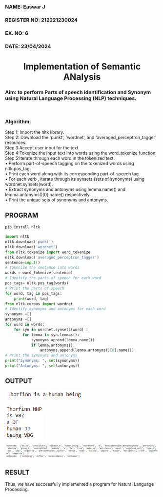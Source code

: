 <H3>NAME: Easwar J</H3>
<H3>REGISTER NO: 212221230024</H3>
<H3>EX. NO: 6</H3>
<H3>DATE: 23/04/2024</H3>
<H1 ALIGN =CENTER>Implementation of Semantic ANalysis</H1>
<H3>Aim: to perform Parts of speech identification and Synonym using Natural Language Processing (NLP) techniques. </H3> 
 <BR>
<h3>Algorithm:</h3>
Step 1: Import the nltk library.<br>
Step 2: Download the 'punkt', 'wordnet', and 'averaged_perceptron_tagger' resources.<br>
Step 3:Accept user input for the text.<br>
Step 4:Tokenize the input text into words using the word_tokenize function.<br>
Step 5:Iterate through each word in the tokenized text.<br>
•	Perform part-of-speech tagging on the tokenized words using nltk.pos_tag.<br>
•	Print each word along with its corresponding part-of-speech tag.<br>
•	For each verb , iterate through its synsets (sets of synonyms) using wordnet.synsets(word).<br>
•	Extract synonyms and antonyms using lemma.name() and lemma.antonyms()[0].name() respectively.<br>
•	Print the unique sets of synonyms and antonyms.

## PROGRAM

```python
pip install nltk
```
```python
import nltk
nltk.download('punkt')
nltk.download('wordnet')
from nltk.tokenize import word_tokenize
nltk.download('averaged_perceptron_tagger')
sentence=input()
# Tokenize the sentence into words
words = word_tokenize(sentence)
# Identify the parts of speech for each word
pos_tags= nltk.pos_tag(words)
# Print the parts of speech
for word, tag in pos_tags:
	print(word, tag)
from nltk.corpus import wordnet
# Identify synonyms and antonyms for each word
synonyms =[]
antonyms =[]
for word in words:
	for syn in wordnet.synsets(word) :
		for lemma in syn.lemmas():
			synonyms.append(lemma.name())
			if lemma.antonyms():
				antonyms.append(lemma.antonyms()[0].name())
# Print the synonyms and antonyms
print("Synonyms: ", set(synonyms))
print("Antonyms: ", set(antonyms))
```
## OUTPUT
![](o1.png)

![](o2.png)

![](o3.png)


## RESULT

Thus, we have successfully implemented a program for Natural Language Processing.

